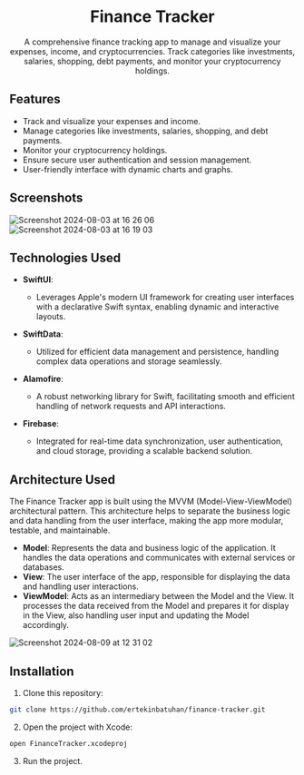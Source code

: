 <h1 align="center">Finance Tracker</h1>

<p align="center">
  A comprehensive finance tracking app to manage and visualize your expenses, income, and cryptocurrencies. Track categories like investments, salaries, shopping, debt payments, and monitor your cryptocurrency holdings.
</p>

## Features

- Track and visualize your expenses and income.
- Manage categories like investments, salaries, shopping, and debt payments.
- Monitor your cryptocurrency holdings.
- Ensure secure user authentication and session management.
- User-friendly interface with dynamic charts and graphs.

## Screenshots
![Screenshot 2024-08-03 at 16 26 06](https://github.com/user-attachments/assets/9b7fc2f0-55e3-43bc-a5d5-7352e0754fb6)
![Screenshot 2024-08-03 at 16 19 03](https://github.com/user-attachments/assets/b7e05488-5551-40f8-a752-707a56beb78e)

## Technologies Used

- **SwiftUI**: 
  - Leverages Apple's modern UI framework for creating user interfaces with a declarative Swift syntax, enabling dynamic and interactive layouts.

- **SwiftData**: 
  - Utilized for efficient data management and persistence, handling complex data operations and storage seamlessly.

- **Alamofire**: 
  - A robust networking library for Swift, facilitating smooth and efficient handling of network requests and API interactions.

- **Firebase**: 
  - Integrated for real-time data synchronization, user authentication, and cloud storage, providing a scalable backend solution.

## Architecture Used 
The Finance Tracker app is built using the MVVM (Model-View-ViewModel) architectural pattern. This architecture helps to separate the business logic and data handling from the user interface, making the app more modular, testable, and maintainable.

- **Model**: Represents the data and business logic of the application. It handles the data operations and communicates with external services or databases.
- **View**: The user interface of the app, responsible for displaying the data and handling user interactions.
- **ViewModel**: Acts as an intermediary between the Model and the View. It processes the data received from the Model and prepares it for display in the View, also handling user input and updating the Model accordingly.

![Screenshot 2024-08-09 at 12 31 02](https://github.com/user-attachments/assets/f79044cc-7b40-4d2f-abc1-716dd6384964)





## Installation

1. Clone this repository:

```bash
git clone https://github.com/ertekinbatuhan/finance-tracker.git

```

2. Open the project with Xcode:
```bash
open FinanceTracker.xcodeproj

```
3. Run the project.
